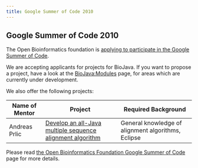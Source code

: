 ```yaml
---
title: Google Summer of Code 2010
---
```


Google Summer of Code 2010
--------------------------

The Open Bioinformatics foundation is [applying to participate in the
Google Summer of
Code](http://www.open-bio.org/wiki/Google_Summer_of_Code).

We are accepting applicants for projects for BioJava. If you want to
propose a project, have a look at the <BioJava:Modules> page, for areas
which are currently under development.

We also offer the following projects:

| Name of Mentor | Project                                                                              | Required Background                                |
|----------------|--------------------------------------------------------------------------------------|----------------------------------------------------|
| Andreas Prlic  | [Develop an all-Java multiple sequence alignment algorithm](GOSC2010:MSA "wikilink") | General knowledge of alignment algorithms, Eclipse |

Please read [the Open Bioinformatics Foundation Google Summer of
Code](http://www.open-bio.org/wiki/Google_Summer_of_Code) page for more
details.
